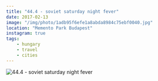 ```yaml
---
title: "44.4 - soviet saturday night fever"
date: 2017-02-13
image: "/img/photo/1adb95f6efe1a8abda8984c75ebf0040.jpg"
location: "Memento Park Budapest"
instagram: true
tags:
    - hungary
    - travel
    - cities
---
```


![44.4 - soviet saturday night fever](/img/photo/1adb95f6efe1a8abda8984c75ebf0040.jpg)
